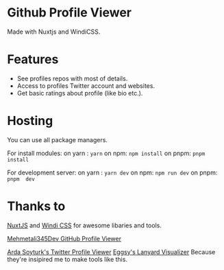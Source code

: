# Github Profile Viewer
Made with Nuxtjs and WindiCSS.

# Features
- See profiles repos with most of details.
- Access to profiles Twitter account and websites.
- Get basic ratings about profile (like bio etc.).

# Hosting
You can use all package managers.

For install modules:
on yarn : ```yarn```
on npm: ```npm install```
on pnpm: ```pnpm install```

For development server:
on yarn : ```yarn dev```
on npm: ```npm run dev```
on pnpm: ```pnpm  dev```

# Thanks to 
[NuxtJS](https://nuxtjs.org) and [Windi CSS](https://windicss.org) for awesome libaries and tools.

[Mehmetali345Dev GitHub Profile Viewer](https://github.com/Mehmetali345Dev/github-profile-viewer)

[Arda Soyturk's Twitter Profile Viewer](https://github.com/ardasoyturk/twitter-profile-viewer)
[Eggsy's Lanyard Visualizer](https://github.com/eggsy/lanyard-visualizer)
Because they're insipired me to make tools like this.
